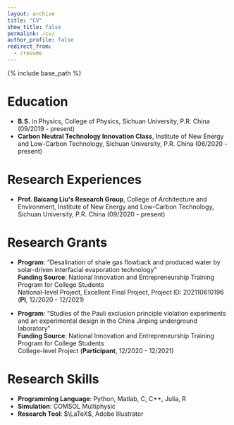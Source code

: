 ```yaml
---
layout: archive
title: "CV"
show_title: false
permalink: /cv/
author_profile: false
redirect_from:
  - /resume
---
```


{% include base_path %}

Education
======
- **B.S.** in Physics, College of Physics, Sichuan University, P.R. China (09/2019 - present)
- **Carbon Neutral Technology Innovation Class**, Institute of New Energy and Low-Carbon Technology, Sichuan University, P.R. China (06/2020 - present)

# Research Experiences

- **Prof. Baicang Liu's Research Group**, College of Architecture and Environment, Institute of New Energy and Low-Carbon Technology, Sichuan University, P.R. China (09/2020 - present)


# Research Grants

- **Program**: “Desalination of shale gas flowback and produced water by solar-driven interfacial evaporation technology”<br />
**Funding Source**: National Innovation and Entrepreneurship Training Program for College Students<br />
National-level Project, Excellent Final Project, Project ID: 202110610196 (**PI**, 12/2020 - 12/2021)

- **Program**: “Studies of the Pauli exclusion principle violation experiments and an experimental design in the China Jinping underground laboratory”<br />
**Funding Source**: National Innovation and Entrepreneurship Training Program for College Students<br />
College-level Project (**Participant**, 12/2020 - 12/2021)

# Research Skills
- **Programming Language**: Python, Matlab, C, C++, Julia, R
- **Simulation**: COMSOL Multiphysic
- **Research Tool**: $\LaTeX$, Adobe Illustrator

